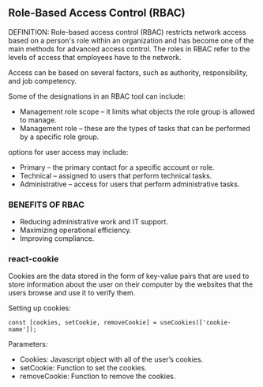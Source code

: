 ## Role-Based Access Control (RBAC)

DEFINITION:
Role-based access control (RBAC) restricts network access based on a person's role within an organization and has become one of the main methods for advanced access control. The roles in RBAC refer to the levels of access that employees have to the network.

Access can be based on several factors, such as authority, responsibility, and job competency.

Some of the designations in an RBAC tool can include:
- Management role scope – it limits what objects the role group is allowed to manage.
- Management role – these are the types of tasks that can be performed by a specific role group.

options for user access may include:
- Primary – the primary contact for a specific account or role.
- Technical – assigned to users that perform technical tasks.
- Administrative – access for users that perform administrative tasks.

### BENEFITS OF RBAC
- Reducing administrative work and IT support.
- Maximizing operational efficiency.
- Improving compliance.

### react-cookie
Cookies are the data stored in the form of key-value pairs that are used to store information about the user on their computer by the websites that the users browse and use it to verify them.

Setting up cookies:
```
const [cookies, setCookie, removeCookie] = useCookies(['cookie-name']);
```
Parameters:
- Cookies: Javascript object with all of the user’s cookies.
- setCookie: Function to set the cookies.
- removeCookie: Function to remove the cookies.